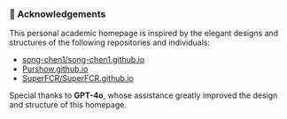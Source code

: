### 📌 Acknowledgements

This personal academic homepage is inspired by the elegant designs and structures of the following repositories and individuals:

* [song-chen1/song-chen1.github.io](https://github.com/song-chen1/song-chen1.github.io)
* [Purshow.github.io](https://github.com/Purshow/Purshow.github.io)
* [SuperFCR/SuperFCR.github.io](https://github.com/SuperFCR/SuperFCR.github.io)

Special thanks to **GPT-4o**, whose assistance greatly improved the design and structure of this homepage.

